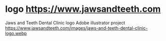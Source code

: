 # logo https://www.jawsandteeth.com
Jaws and Teeth Dental Clinic logo Adobe illustrator project 
https://www.jawsandteeth.com/images/jaws-and-teeth-dental-clinic-logo.webp
